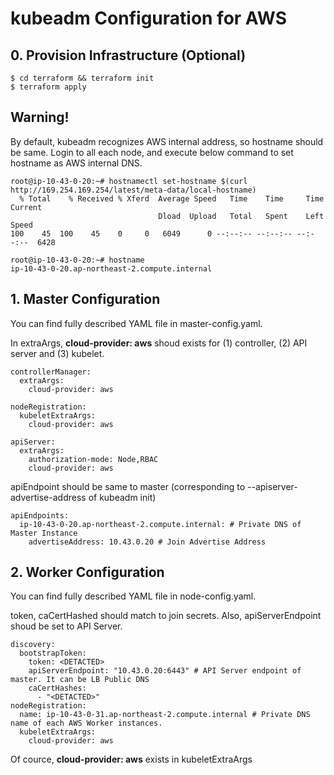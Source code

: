 # kubeadm Configuration for AWS

## 0. Provision Infrastructure (Optional)

```
$ cd terraform && terraform init
$ terraform apply
```
## Warning!

By default, kubeadm recognizes AWS internal address, so hostname should be same. 
Login to all each node, and execute below command to set hostname as AWS internal DNS.

```
root@ip-10-43-0-20:~# hostnamectl set-hostname $(curl http://169.254.169.254/latest/meta-data/local-hostname)
  % Total    % Received % Xferd  Average Speed   Time    Time     Time  Current
                                 Dload  Upload   Total   Spent    Left  Speed
100    45  100    45    0     0   6049      0 --:--:-- --:--:-- --:--:--  6428

root@ip-10-43-0-20:~# hostname
ip-10-43-0-20.ap-northeast-2.compute.internal
```

## 1. Master Configuration
You can find fully described YAML file in master-config.yaml.

In extraArgs, **cloud-provider: aws** shoud exists for (1) controller, (2) API server and (3) kubelet.

```
controllerManager:
  extraArgs:
    cloud-provider: aws
```

```
nodeRegistration:
  kubeletExtraArgs:
    cloud-provider: aws
```

```
apiServer:
  extraArgs:
    authorization-mode: Node,RBAC
    cloud-provider: aws
```

apiEndpoint should be same to master (corresponding to --apiserver-advertise-address of kubeadm init)

```
apiEndpoints:
  ip-10-43-0-20.ap-northeast-2.compute.internal: # Private DNS of Master Instance
    advertiseAddress: 10.43.0.20 # Join Advertise Address
```



## 2. Worker Configuration
You can find fully described YAML file in node-config.yaml.

token, caCertHashed should match to join secrets. Also, apiServerEndpoint shoud be set to API Server.

```
discovery:
  bootstrapToken:
    token: <DETACTED>
    apiServerEndpoint: "10.43.0.20:6443" # API Server endpoint of master. It can be LB Public DNS
    caCertHashes:
      - "<DETACTED>"
nodeRegistration:
  name: ip-10-43-0-31.ap-northeast-2.compute.internal # Private DNS name of each AWS Worker instances.
  kubeletExtraArgs:
    cloud-provider: aws
```

Of cource, **cloud-provider: aws** exists in kubeletExtraArgs
